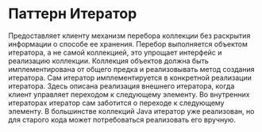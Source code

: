 Паттерн Итератор
================
Предоставляет клиенту механизм перебора коллекции без раскрытия информации
о способе ее хранения.
Перебор выполняется объектом итератора, а не самой коллекцией, это упрощает интерфейс
и реализацию коллекции.
Коллекция объектов должна быть имплементирована от общего предка и реализовывать метод создания итератора.
Сам итератор  имплементируется в конкретной реализации итератора.
Здесь описана реализация внешнего итератора, когда клиент управляет переходом к следующему элементу.
Во внутренних итераторах итератор сам заботится о переходе к следующему элементу.
В большинстве коллекций Java итератор уже реализован, но для старого кода может
потребоваться реализовать его вручную.
